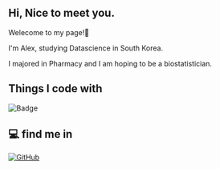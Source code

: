 ## Hi, Nice to meet you. 

Welecome to my page!👋 

I'm Alex, studying Datascience in South Korea. 


I majored in Pharmacy and I am hoping to be a biostatistician.  

## Things I code with 

![Badge](https://img.shields.io/badge/Python-3776AB.svg?&style=for-the-badge&logo=Python&logoColor=white"/>)

## 💻 find me in

<a href = "https://github.com/alexturtleneckk/"><img alt="GitHub" src ="https://img.shields.io/badge/GitHub-181717.svg?&style=for-the-badge&logo=GitHub&logoColor=white"/>
